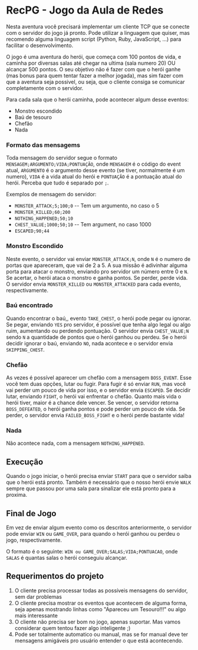 # RecPG - Jogo da Aula de Redes

Nesta aventura você precisará implementar um cliente TCP que se conecte com o servidor do jogo já pronto. Pode utilizar a linguagem que quiser, mas recomendo alguma linguagem script (Python, Ruby, JavaScript, ...) para facilitar o desenvolvimento.

O jogo é uma aventura do herói, que começa com 100 pontos de vida, e caminha por diversas salas até chegar na ultima (sala numero 20) OU alcançar 500 pontos. O seu objetivo não é fazer com que o herói ganhe (mas bonus para quem tentar fazer a melhor jogada), mas sim fazer com que a aventura seja possivel, ou seja, que o cliente consiga se comunicar completamente com o servidor.

Para cada sala que o herói caminha, pode acontecer algum desse eventos:
- Monstro escondido
- Baú de tesouro
- Chefão
- Nada

### Formato das mensagems

Toda mensagem do servidor segue o formato `MENSAGEM;ARGUMENTO;VIDA;PONTUAÇÃO`, onde `MENSAGEM` é o código do event atual, `ARGUMENTO` é o argumento desse evento (se tiver, normalmente é um numero), `VIDA` é a vida atual do herói e `PONTUAÇÃO` é a pontuação atual do herói. Perceba que tudo é separado por `;`.

Exemplos de mensagem do servidor:

- `MONSTER_ATTACK;5;100;0` -- Tem um argumento, no caso o 5
- `MONSTER_KILLED;60;200`
- `NOTHING_HAPPENED;50;10`
- `CHEST_VALUE;1000;50;10` -- Tem argument, no caso 1000
- `ESCAPED;90;44`

### Monstro Escondido

Neste evento, o servidor vai enviar `MONSTER_ATTACK;N`, onde `N` é o numero de portas que apareceram, que vai de 2 a 5. A sua missão é adivinhar alguma porta para atacar o monstro, enviando pro servidor um número entre 0 e `N`.
Se acertar, o herói ataca o monstro e ganha pontos. Se perder, perde vida. O servidor envia `MONSTER_KILLED` ou `MONSTER_ATTACKED` para cada evento, respectivamente.

### Baú encontrado

Quando encontrar o baú,, evento `TAKE_CHEST`, o herói pode pegar ou ignorar. Se pegar, enviando `YES` pro servidor, é possível que tenha algo legal ou algo ruim, aumentando ou perdendo pontuação. O servidor envia `CHEST_VALUE;N` sendo `N` a quantidade de pontos que o herói ganhou ou perdeu.
Se o herói decidir ignorar o baú, enviando `NO`, nada acontece e o servidor envia `SKIPPING_CHEST`.

### Chefão

As vezes é possível aparecer um chefão com a mensagem `BOSS_EVENT`. Esse você tem duas opções, lutar ou fugir.
Para fugir é só enviar `RUN`, mas você vai perder um pouco de vida por isso, e o servidor envia `ESCAPED`.
Se decidir lutar, enviando `FIGHT`, o herói vai enfrentar o chefão. Quanto mais vida o herói tiver, maior é a chance dele vencer. Se vencer, o servidor retorna `BOSS_DEFEATED`, o herói ganha pontos e pode perder um pouco de vida.
Se perder, o servidor envia `FAILED_BOSS_FIGHT` e o herói perde bastante vida!

### Nada


Não acontece nada, com a mensagem `NOTHING_HAPPENED`.


## Execução

Quando o jogo iniciar, o herói precisa enviar `START` para que o servidor saiba que o herói está pronto.
Também é necessário que o nosso herói envie `WALK` sempre que passou por uma sala para sinalizar ele está pronto para a proxima.

## Final de Jogo

Em vez de enviar algum evento como os descritos anteriormente, o servidor pode enviar `WIN` ou `GAME_OVER`, para quando o herói ganhou ou perdeu o jogo, respectivamente.

O formato é o seguinte:
`WIN ou GAME_OVER;SALAS;VIDA;PONTUACAO`, onde `SALAS` é quantas salas o herói conseguiu alcançar.

## Requerimentos do projeto

1. O cliente precisa processar todas as possíveis mensagens do servidor, sem dar problemas
2. O cliente precisa mostrar os eventos que acontecem de alguma forma, seja apenas mostrando linhas como "Apareceu um Tesouro!!!" ou algo mais interessante
3. O cliente não precisa ser bom no jogo, apenas suportar. Mas vamos considerar quem tentou fazer algo inteligente ;)
4. Pode ser totalmente automatico ou manual, mas se for manual deve ter mensagens amigáveis pro usuário entender o que está acontecendo.

